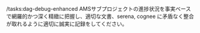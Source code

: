 /tasks:dag-debug-enhanced AMSサブプロジェクトの進捗状況を事実ベースで網羅的かつ深く精緻に把握し、適切な文書、serena, cognee に矛盾なく整合が取れるように適切に誠実に記録をしてください。

